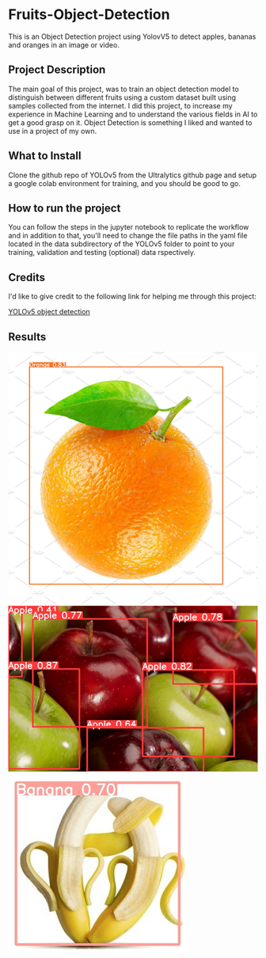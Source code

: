 # Fruits-Object-Detection
This is an Object Detection project using YolovV5 to detect apples, bananas and oranges in an image or video.

## Project Description
The main goal of this project, was to train an object detection model to distinguish between different fruits using a custom dataset built using samples collected from the internet. I did this project, to increase my experience in Machine Learning and to understand the various fields in AI to get a good grasp on it. Object Detection is something I liked and wanted to use in a project of my own.

## What to Install
Clone the github repo of YOLOv5 from the Ultralytics github page and setup a google colab environment for training, and you should be good to go.

## How to run the project
You can follow the steps in the jupyter notebook to replicate the workflow and in addition to that, you'll need to change the file paths in the yaml file located in the data subdirectory of the YOLOv5 folder to point to your training, validation and testing (optional) data rspectively. 

## Credits
I'd like to give credit to the following link for helping me through this project:

[YOLOv5 object detection](https://youtu.be/GRtgLlwxpc4)

## Results

![Orange](orange_95.jpg)
![Apple](apple_84.jpg)
![Banana](banana_78.jpg)
